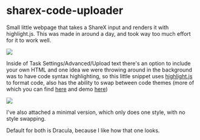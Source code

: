 # sharex-code-uploader

Small little webpage that takes a ShareX input and renders it with highlight.js.
 This was made in around a day, and took way too much effort for it to work well.

![](https://i.imgur.com/AGTbBOE.gif)

Inside of Task Settings/Advanced/Upload text there's an option to include your own HTML and one idea we were throwing around in the background was to have code syntax highlighting, so this little snippet uses [highlight.js](https://highlightjs.org/) to format code, also has the ability to swap between code themes (more of which you can find [here](https://github.com/highlightjs/highlight.js/tree/main/src/styles) and demo [here](https://highlightjs.org/static/demo/))

![](https://i.imgur.com/vgUxyYj.png)

I've also attached a minimal version, which only does one style, with no style swapping.

Default for both is Dracula, because I like how that one looks.
